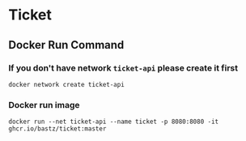 # Ticket
## Docker Run Command

### If you don't have network `ticket-api` please create it first
```
docker network create ticket-api  
```

### Docker run image
```
docker run --net ticket-api --name ticket -p 8080:8080 -it ghcr.io/bastz/ticket:master
```
